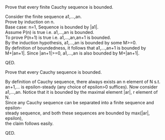 Prove that every finite Cauchy sequence is bounded.          

Consider the finite sequence a1,...,an.           
Prove by induction on n.          
Base case: n=1, Sequence is bounded by |a1|.          
Assume P(n) is true i.e. a1,...,an is bounded.        
To prove P(n+1) is true i.e. a1,...,an,an+1 is bounded.         
By the induction hypothesis, a1,...,an is bounded by some M>=0.       
By definition of boundedness, it follows that a1,...,an+1 is bounded by           
M+|an+1|. Since |an+1|>=0, a1,...,an is also bounded by M+|an+1|.         

QED.          

Prove that every Cauchy sequence is bounded.          

By definition of Cauchy sequence, there always exists an n element of N s.t.            
an+1,... is epsilon-steady (any choice of epsilon>0 suffices). Now consider           
a1,...,an. Notice that it is bounded by the maximal element |ar|, r element of
N.              
Since any Cauchy sequence can be separated into a finite sequence and epsilon-          
steady sequence, and both these sequences are bounded by max(|ar|, epsilon),            
the claim follows easily.           

QED.            
